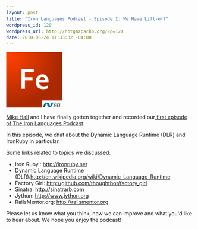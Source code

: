 ```yaml
--- 
layout: post
title: "Iron Languages Podcast - Episode I: We Have Lift-off"
wordpress_id: 120
wordpress_url: http://hotgazpacho.org/?p=120
date: 2010-06-24 11:33:32 -04:00
---
```

<a href="http://www.ironlanguages.net/"><img class="alignleft" title="The Iron Languages Podcast" src="/img/2010/07/Fe.png" alt="" width="150" height="150"></a>

<p><a href="http://www.just3ws.com">Mike Hall</a> and I have finally gotten together and recorded our<a href="http://ironlanguages.posterous.com/episode-i-we-have-lift-off"> first episode of The Iron Languages Podcast</a>.</p>

<p>In this episode, we chat about the Dynamic Language Runtime (DLR) and IronRuby in particular.</p>

<p>Some links related to topics we discussed:</p>
<ul>
  <li>Iron Ruby : <a href="http://ironruby.net/" target="_blank">http://ironruby.net</a></li>
  <li>Dynamic Language Runtime (DLR):<a href="http://en.wikipedia.org/wiki/Dynamic_Language_Runtime" target="_blank">http://en.wikipedia.org/wiki/Dynamic_Language_Runtime</a></li>
  <li>Factory Girl: <a href="http://github.com/thoughtbot/factory_girl" target="_blank">http://github.com/thoughtbot/factory_girl</a></li>
  <li>Sinatra: <a href="http://sinatrarb.com/" target="_blank">http://sinatrarb.com</a></li>
  <li>Jython: <a href="http://www.jython.org/" target="_blank">http://www.jython.org</a></li>
  <li>RailsMentor.org: <a href="http://railsmentor.org/" target="_blank">http://railsmentor.org</a></li>
</ul>
<p>Please let us know what you think, how we can improve and what you'd like to hear about. We hope you enjoy the podcast!</p>
